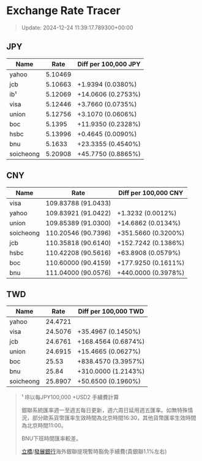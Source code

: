 # Exchange Rate Tracer

> Update: 2024-12-24 11:39:17.789300+00:00

## JPY

| Name      |    Rate | Diff per 100,000 JPY   |
|-----------|---------|------------------------|
| yahoo     | 5.10469 |                        |
| jcb       | 5.10663 | +1.9394 (0.0380%)      |
| ib¹       | 5.12069 | +14.0606 (0.2753%)     |
| visa      | 5.12446 | +3.7660 (0.0735%)      |
| union     | 5.12756 | +3.1070 (0.0606%)      |
| boc       | 5.1395  | +11.9350 (0.2328%)     |
| hsbc      | 5.13996 | +0.4645 (0.0090%)      |
| bnu       | 5.1633  | +23.3355 (0.4540%)     |
| soicheong | 5.20908 | +45.7750 (0.8865%)     |

## CNY

| Name      | Rate                | Diff per 100,000 CNY   |
|-----------|---------------------|------------------------|
| visa      | 109.83788	(91.0433) |                        |
| yahoo     | 109.83921	(91.0422) | +1.3232 (0.0012%)      |
| union     | 109.85389	(91.0300) | +14.6862 (0.0134%)     |
| soicheong | 110.20546	(90.7396) | +351.5660 (0.3200%)    |
| jcb       | 110.35818	(90.6140) | +152.7242 (0.1386%)    |
| hsbc      | 110.42208	(90.5616) | +63.8908 (0.0579%)     |
| boc       | 110.60000	(90.4159) | +177.9250 (0.1611%)    |
| bnu       | 111.04000	(90.0576) | +440.0000 (0.3978%)    |

## TWD

| Name      |    Rate | Diff per 100,000 TWD   |
|-----------|---------|------------------------|
| yahoo     | 24.4721 |                        |
| visa      | 24.5076 | +35.4967 (0.1450%)     |
| jcb       | 24.6761 | +168.4564 (0.6874%)    |
| union     | 24.6915 | +15.4665 (0.0627%)     |
| boc       | 25.53   | +838.4570 (3.3957%)    |
| bnu       | 25.84   | +310.0000 (1.2143%)    |
| soicheong | 25.8907 | +50.6500 (0.1960%)     |


> ¹ IB以每JPY100,000 +USD2 手續費計算
>
> 銀聯系統匯率週一至週五每日更新，週六周日延用週五匯率。如無特殊情況，部分歐系貨幣匯率生效時間為北京時間16:30，其他貨幣匯率生效時間為北京時間11:00。
>
> BNU下班時間匯率較差。
>
> [立橋](https://www.wlbank.com.mo/uploads/ueditor/file/20181211/1544536513900230.pdf)/[發展銀行](https://www.mdb.com.mo/Service_Charges_20230728.pdf)海外銀聯提現暫時豁免手續費(貴銀聯1.1%左右)

